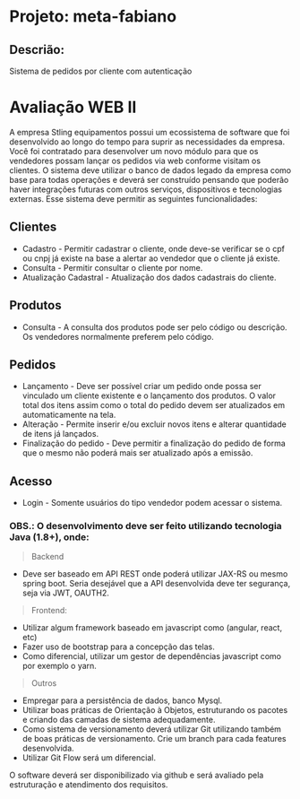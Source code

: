 # Projeto​: meta-fabiano
## Descrião: 
Sistema de pedidos por cliente com autenticação

# Avaliação WEB II
A empresa Stling equipamentos possui um ecossistema de software que foi desenvolvido
ao longo do tempo para suprir as necessidades da empresa.
Você foi contratado para desenvolver um novo módulo para que os vendedores possam
lançar os pedidos via web conforme visitam os clientes. O sistema deve utilizar o banco de
dados legado da empresa como base para todas operações e deverá ser construído
pensando que poderão haver integrações futuras com outros serviços, dispositivos e
tecnologias externas.
Esse sistema deve permitir as seguintes funcionalidades:

## Clientes
- Cadastro - Permitir cadastrar o cliente, onde deve-se verificar se o cpf ou cnpj
já existe na base a alertar ao vendedor que o cliente já existe.
- Consulta - Permitir consultar o cliente por nome.
- Atualização Cadastral - Atualização dos dados cadastrais do cliente.

## Produtos
- Consulta - A consulta dos produtos pode ser pelo código ou descrição. Os
vendedores normalmente preferem pelo código.

## Pedidos
- Lançamento - Deve ser possível criar um pedido onde possa ser vinculado
um cliente existente e o lançamento dos produtos. O valor total dos itens
assim como o total do pedido devem ser atualizados em automaticamente na
tela.
- Alteração - Permite inserir e/ou excluir novos itens e alterar quantidade de
itens já lançados.
- Finalização do pedido - Deve permitir a finalização do pedido de forma que o
mesmo não poderá mais ser atualizado após a emissão.

## Acesso
- Login - Somente usuários do tipo vendedor podem acessar o sistema.

### OBS.: O desenvolvimento deve ser feito utilizando tecnologia Java (1.8+), onde:

> Backend 
- Deve ser baseado em API REST onde poderá utilizar JAX-RS ou mesmo spring boot. Seria desejável​ que a API desenvolvida deve ter segurança, seja via
JWT, OAUTH2.

> Frontend:
- Utilizar algum framework baseado em javascript como (angular, react, etc)
- Fazer uso de bootstrap para a concepção das telas.
- Como diferencial​, utilizar um gestor de dependências javascript como por
exemplo o yarn.

> Outros
- Empregar para a persistência de dados, banco Mysql.
- Utilizar boas práticas de Orientação à Objetos, estruturando os pacotes e criando
das camadas de sistema adequadamente.
- Como sistema de versionamento deverá utilizar Git utilizando também de boas
práticas de versionamento. Crie um branch para cada features desenvolvida. 
- Utilizar Git Flow será um diferencial.

O software deverá ser disponibilizado via github e será avaliado pela estruturação e
atendimento dos requisitos.
